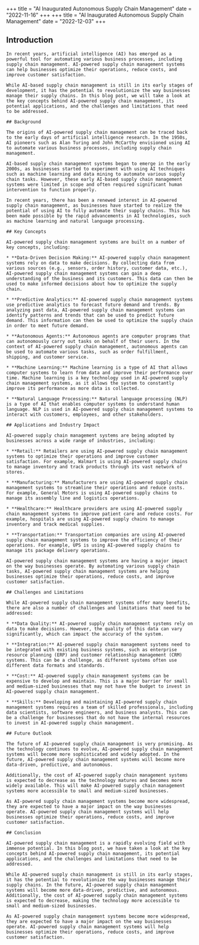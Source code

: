 +++
title = "AI Inaugurated Autonomous Supply Chain Management"
date = "2022-11-16"
+++
+++
title = "AI Inaugurated Autonomous Supply Chain Management"
date = "2022-12-03"
+++
## Introduction
    
    In recent years, artificial intelligence (AI) has emerged as a powerful tool for automating various business processes, including supply chain management. AI-powered supply chain management systems can help businesses optimize their operations, reduce costs, and improve customer satisfaction.
    
    While AI-based supply chain management is still in its early stages of development, it has the potential to revolutionize the way businesses manage their supply chains. In this blog post, we will take a look at the key concepts behind AI-powered supply chain management, its potential applications, and the challenges and limitations that need to be addressed.
    
    ## Background
    
    The origins of AI-powered supply chain management can be traced back to the early days of artificial intelligence research. In the 1950s, AI pioneers such as Alan Turing and John McCarthy envisioned using AI to automate various business processes, including supply chain management.

    AI-based supply chain management systems began to emerge in the early 2000s, as businesses started to experiment with using AI techniques such as machine learning and data mining to automate various supply chain tasks. However, these early AI-based supply chain management systems were limited in scope and often required significant human intervention to function properly.

    In recent years, there has been a renewed interest in AI-powered supply chain management, as businesses have started to realize the potential of using AI to fully automate their supply chains. This has been made possible by the rapid advancements in AI technologies, such as machine learning and natural language processing.

    ## Key Concepts
    
    AI-powered supply chain management systems are built on a number of key concepts, including:
    
    * **Data-Driven Decision Making:** AI-powered supply chain management systems rely on data to make decisions. By collecting data from various sources (e.g., sensors, order history, customer data, etc.), AI-powered supply chain management systems can gain a deep understanding of the business and its customers. This data can then be used to make informed decisions about how to optimize the supply chain.

    * **Predictive Analytics:** AI-powered supply chain management systems use predictive analytics to forecast future demand and trends. By analyzing past data, AI-powered supply chain management systems can identify patterns and trends that can be used to predict future demand. This information can then be used to optimize the supply chain in order to meet future demand.

    * **Autonomous Agents:** Autonomous agents are computer programs that can autonomously carry out tasks on behalf of their users. In the context of AI-powered supply chain management, autonomous agents can be used to automate various tasks, such as order fulfillment, shipping, and customer service.

    * **Machine Learning:** Machine learning is a type of AI that allows computer systems to learn from data and improve their performance over time. Machine learning is a key technology used in AI-powered supply chain management systems, as it allows the system to constantly improve its performance as more data is collected.

    * **Natural Language Processing:** Natural language processing (NLP) is a type of AI that enables computer systems to understand human language. NLP is used in AI-powered supply chain management systems to interact with customers, employees, and other stakeholders.

    ## Applications and Industry Impact
    
    AI-powered supply chain management systems are being adopted by businesses across a wide range of industries, including:
    
    * **Retail:** Retailers are using AI-powered supply chain management systems to optimize their operations and improve customer satisfaction. For example, Walmart is using AI-powered supply chains to manage inventory and track products through its vast network of stores.

    * **Manufacturing:** Manufacturers are using AI-powered supply chain management systems to streamline their operations and reduce costs. For example, General Motors is using AI-powered supply chains to manage its assembly line and logistics operations.

    * **Healthcare:** Healthcare providers are using AI-powered supply chain management systems to improve patient care and reduce costs. For example, hospitals are using AI-powered supply chains to manage inventory and track medical supplies.

    * **Transportation:** Transportation companies are using AI-powered supply chain management systems to improve the efficiency of their operations. For example, UPS is using AI-powered supply chains to manage its package delivery operations.

    AI-powered supply chain management systems are having a major impact on the way businesses operate. By automating various supply chain tasks, AI-powered supply chain management systems are helping businesses optimize their operations, reduce costs, and improve customer satisfaction.

    ## Challenges and Limitations
    
    While AI-powered supply chain management systems offer many benefits, there are also a number of challenges and limitations that need to be addressed:
    
    * **Data Quality:** AI-powered supply chain management systems rely on data to make decisions. However, the quality of this data can vary significantly, which can impact the accuracy of the system.

    * **Integration:** AI-powered supply chain management systems need to be integrated with existing business systems, such as enterprise resource planning (ERP) and customer relationship management (CRM) systems. This can be a challenge, as different systems often use different data formats and standards.

    * **Cost:** AI-powered supply chain management systems can be expensive to develop and maintain. This is a major barrier for small and medium-sized businesses that may not have the budget to invest in AI-powered supply chain management.

    * **Skills:** Developing and maintaining AI-powered supply chain management systems requires a team of skilled professionals, including data scientists, software engineers, and business analysts. This can be a challenge for businesses that do not have the internal resources to invest in AI-powered supply chain management.

    ## Future Outlook
    
    The future of AI-powered supply chain management is very promising. As the technology continues to evolve, AI-powered supply chain management systems will become more sophisticated and widely adopted. In the future, AI-powered supply chain management systems will become more data-driven, predictive, and autonomous.

    Additionally, the cost of AI-powered supply chain management systems is expected to decrease as the technology matures and becomes more widely available. This will make AI-powered supply chain management systems more accessible to small and medium-sized businesses.

    As AI-powered supply chain management systems become more widespread, they are expected to have a major impact on the way businesses operate. AI-powered supply chain management systems will help businesses optimize their operations, reduce costs, and improve customer satisfaction.

    ## Conclusion
    
    AI-powered supply chain management is a rapidly evolving field with immense potential. In this blog post, we have taken a look at the key concepts behind AI-powered supply chain management, its potential applications, and the challenges and limitations that need to be addressed.

    While AI-powered supply chain management is still in its early stages, it has the potential to revolutionize the way businesses manage their supply chains. In the future, AI-powered supply chain management systems will become more data-driven, predictive, and autonomous. Additionally, the cost of AI-powered supply chain management systems is expected to decrease, making the technology more accessible to small and medium-sized businesses.

    As AI-powered supply chain management systems become more widespread, they are expected to have a major impact on the way businesses operate. AI-powered supply chain management systems will help businesses optimize their operations, reduce costs, and improve customer satisfaction.
